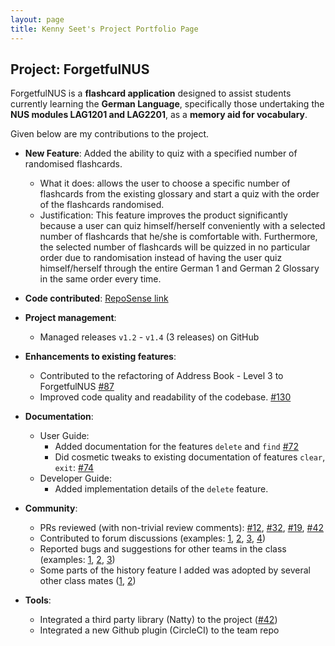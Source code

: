 ```yaml
---
layout: page
title: Kenny Seet's Project Portfolio Page
---
```


## Project: ForgetfulNUS

ForgetfulNUS is a **flashcard application** designed to assist students currently learning the **German Language**,
  specifically those undertaking the **NUS modules LAG1201 and LAG2201**, as a **memory aid for vocabulary**.

Given below are my contributions to the project.

* **New Feature**: Added the ability to quiz with a specified number of randomised flashcards.
  * What it does: allows the user to choose a specific number of flashcards from the existing glossary and start a quiz with the order of the flashcards randomised.
  * Justification: This feature improves the product significantly because a user can quiz himself/herself conveniently with a selected number of flashcards that he/she is comfortable with. Furthermore, the selected number of flashcards will be quizzed in no particular order due to randomisation instead of having the user quiz himself/herself through the entire German 1 and German 2 Glossary in the same order every time.

* **Code contributed**: [RepoSense link](https://nus-cs2103-ay2021s1.github.io/tp-dashboard/#breakdown=true&search=kswk&sort=groupTitle&sortWithin=title&since=2020-08-14&timeframe=commit&mergegroup=&groupSelect=groupByRepos&checkedFileTypes=docs~functional-code~test-code~other)

* **Project management**:
  * Managed releases `v1.2` - `v1.4` (3 releases) on GitHub

* **Enhancements to existing features**:
  * Contributed to the refactoring of Address Book - Level 3 to ForgetfulNUS [#87](https://github.com/AY2021S1-CS2103T-W16-2/tp/commit/b7075d97eae784e099507da32b5f24ca86a30263)
  * Improved code quality and readability of the codebase. [#130](https://github.com/AY2021S1-CS2103T-W16-2/tp/commit/2301588617e3b4dec90426aa5e711cd1689b328d)

* **Documentation**:
  * User Guide:
    * Added documentation for the features `delete` and `find` [\#72]()
    * Did cosmetic tweaks to existing documentation of features `clear`, `exit`: [\#74]()
  * Developer Guide:
    * Added implementation details of the `delete` feature.

* **Community**:
  * PRs reviewed (with non-trivial review comments): [\#12](), [\#32](), [\#19](), [\#42]()
  * Contributed to forum discussions (examples: [1](), [2](), [3](), [4]())
  * Reported bugs and suggestions for other teams in the class (examples: [1](), [2](), [3]())
  * Some parts of the history feature I added was adopted by several other class mates ([1](), [2]())

* **Tools**:
  * Integrated a third party library (Natty) to the project ([\#42]())
  * Integrated a new Github plugin (CircleCI) to the team repo
